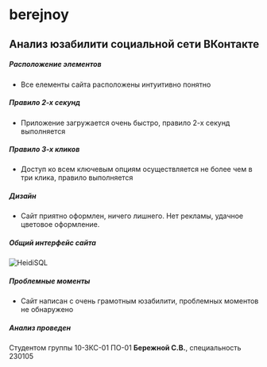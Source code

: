 berejnoy
========

## Анализ юзабилити социальной сети **ВКонтакте**

##### Расположение элементов
 - Все елементы сайта расположены интуитивно понятно

##### Правило 2-х секунд
 - Приложение загружается очень быстро, правило 2-х секунд выполняется

##### Правило 3-х кликов
 - Доступ ко всем ключевым опциям осуществляется не более чем в три клика, правило выполняется

##### Дизайн
 - Сайт приятно оформлен, ничего лишнего. Нет рекламы, удачное цветовое оформление.

##### Общий интерфейс сайта
![HeidiSQL](http://f.cl.ly/items/2w2W3i0V433x302m0D10/Image%202014-01-16%20at%204.05.24%20PM.png "vk.com")

##### Проблемные моменты
 - Сайт написан с очень грамотным юзабилити, проблемных моментов не обнаружено

##### Анализ проведен
Студентом группы 10-ЗКС-01 ПО-01 **Бережной С.В.**, специальность 230105



